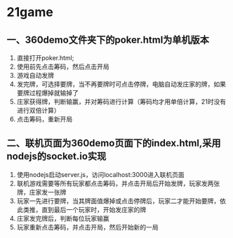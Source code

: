 # 21game
## 一、360demo文件夹下的poker.html为单机版本
1. 直接打开poker.html;
2. 使用前先点击筹码，然后点击开局
3. 游戏自动发牌
4. 发完牌，可选择要牌，当不再要牌时可点击停牌，电脑自动发庄家的牌，如果要牌过程爆掉就输掉了
5. 庄家获得牌，判断输赢，并对筹码进行计算（筹码均才用单倍计算，21时没有进行双倍计算）
6. 点击筹码，重新开局

## 二、联机页面为360demo页面下的index.html,采用nodejs的socket.io实现
1. 使用nodejs启动server.js，访问localhost:3000进入联机页面
2. 联机游戏需要等所有玩家都点击筹码，并点击开局后开始发牌，玩家发两张牌，庄家发一张牌
3. 玩家一先进行要牌，当其牌面值爆掉或点击停牌后，玩家二才能开始要牌，依此类推，直到最后一个玩家时，开始发庄家的牌
4. 庄家发完牌后，判断每位玩家输赢
5. 玩家重新点击筹码，并点击开局，然后开始新的一局


